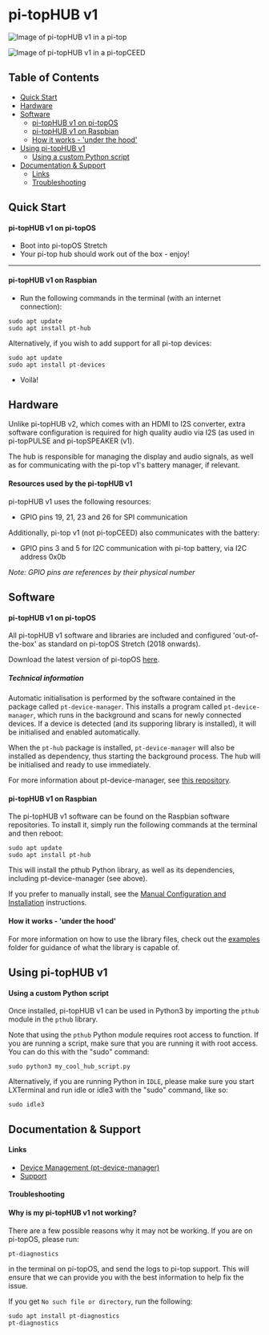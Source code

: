 # pi-topHUB v1

![Image of pi-topHUB v1 in a pi-top](
https://static.pi-top.com/images/v1-hub-pi-top.png "Image of pi-topHUB v1 in a pi-top")

![Image of pi-topHUB v1 in a pi-topCEED](
https://static.pi-top.com/images/v1-hub-pi-topceed.png "Image of pi-topHUB v1 in a pi-topCEED")

## Table of Contents
* [Quick Start](#quick-start)
* [Hardware](#hardware)
* [Software](#software)
    * [pi-topHUB v1 on pi-topOS](#software-pt-os)
    * [pi-topHUB v1 on Raspbian](#software-raspbian)
    * [How it works - 'under the hood'](#software-how-it-works)
* [Using pi-topHUB v1](#using)
	* [Using a custom Python script](#using-script)
* [Documentation & Support](#support)
    * [Links](#support-links)
    * [Troubleshooting](#support-troubleshooting)

## <a name="quick-start"></a> Quick Start
#### pi-topHUB v1 on pi-topOS
* Boot into pi-topOS Stretch
* Your pi-top hub should work out of the box - enjoy!

---

#### pi-topHUB v1 on Raspbian
* Run the following commands in the terminal (with an internet connection):

```
sudo apt update
sudo apt install pt-hub
```

Alternatively, if you wish to add support for all pi-top devices:

```
sudo apt update
sudo apt install pt-devices
```

* Voilà!

## <a name="hardware"></a> Hardware

Unlike pi-topHUB v2, which comes with an HDMI to I2S converter, extra software configuration is required for high quality audio via I2S (as used in pi-topPULSE and pi-topSPEAKER (v1).

The hub is responsible for managing the display and audio signals, as well as for communicating with the pi-top v1's battery manager, if relevant.

#### Resources used by the pi-topHUB v1

pi-topHUB v1 uses the following resources:

* GPIO pins 19, 21, 23 and 26 for SPI communication

Additionally, pi-top v1 (not pi-topCEED) also communicates with the battery:

* GPIO pins 3 and 5 for I2C communication with pi-top battery, via I2C address 0x0b

_Note: GPIO pins are references by their physical number_


## <a name="software"></a> Software
#### <a name="software-pt-os"></a> pi-topHUB v1 on pi-topOS

All pi-topHUB v1 software and libraries are included and configured 'out-of-the-box' as standard on pi-topOS Stretch (2018 onwards).

Download the latest version of pi-topOS [here](https://pi-top.com/products/os#download).

##### Technical information
Automatic initialisation is performed by the software contained in the package called `pt-device-manager`. This installs a program called `pt-device-manager`, which runs in the background and scans for newly connected devices. If a device is detected (and its supporing library is installed), it will be initialised and enabled automatically.

When the `pt-hub` package is installed, `pt-device-manager` will also be installed as dependency, thus starting the background process. The hub will be initialised and ready to use immediately.

For more information about pt-device-manager, see [this repository](https://github.com/pi-top/Device-Management).

#### <a name="software-raspbian"></a> pi-topHUB v1 on Raspbian
The pi-topHUB v1 software can be found on the Raspbian software repositories. To install it, simply run the following commands at the terminal and then reboot:


```
sudo apt update
sudo apt install pt-hub
```

This will install the pthub Python library, as well as its dependencies, including pt-device-manager (see above).

If you prefer to manually install, see the [Manual Configuration and Installation](https://github.com/pi-top/pi-topHUB-v1/blob/master/manual-install/manual-configuration.md) instructions.

#### <a name="software-how-it-works"></a> How it works - 'under the hood'
For more information on how to use the library files, check out the [examples](https://github.com/pi-top/pi-topHUB-v1/tree/master/examples) folder for guidance of what the library is capable of.

## <a name="using"></a> Using pi-topHUB v1

#### <a name="using-script"></a> Using a custom Python script

Once installed, pi-topHUB v1 can be used in Python3 by importing the `pthub` module in the `pthub` library.

Note that using the `pthub` Python module requires root access to function. If you are running a script, make sure that you are running it with root access. You can do this with the "sudo" command:

	sudo python3 my_cool_hub_script.py

Alternatively, if you are running Python in `IDLE`, please make sure you start LXTerminal and run idle or idle3 with the "sudo" command, like so:

    sudo idle3

## <a name="support"></a> Documentation & Support
#### <a name="support-links"></a> Links
* [Device Management (pt-device-manager)](https://github.com/pi-top/Device-Management)
* [Support](https://support.pi-top.com/)

#### <a name="support-troubleshooting"></a> Troubleshooting
#### Why is my pi-topHUB v1 not working?

There are a few possible reasons why it may not be working. If you are on pi-topOS, please run:

	pt-diagnostics

in the terminal on pi-topOS, and send the logs to pi-top support. This will ensure that we can provide you with the best information to help fix the issue.

If you get `No such file or directory`, run the following:

	sudo apt install pt-diagnostics
	pt-diagnostics
